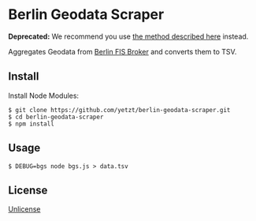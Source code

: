 # Berlin Geodata Scraper

**Deprecated:** We recommend you use [the method described here](https://github.com/moklick/howto-fisbroker/tree/4c19b89ebf4dbe2443b4f3ba77134affafc71569) instead.

Aggregates Geodata from [Berlin FIS Broker](http://fbinter.stadt-berlin.de/rbs/) and converts them to TSV.

## Install

Install Node Modules:

```
$ git clone https://github.com/yetzt/berlin-geodata-scraper.git
$ cd berlin-geodata-scraper
$ npm install
```

## Usage

```
$ DEBUG=bgs node bgs.js > data.tsv
```

## License

[Unlicense](http://unlicense.org/UNLICENSE)
